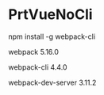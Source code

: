 # PrtVueNoCli

npm install -g webpack-cli

webpack 5.16.0

webpack-cli 4.4.0

webpack-dev-server 3.11.2